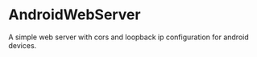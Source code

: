 # AndroidWebServer
 A simple web server with cors and loopback ip configuration for android devices.
